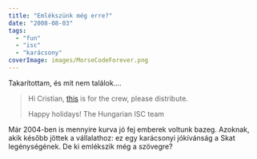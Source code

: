 ```yaml
---
title: "Emlékszünk még erre?"
date: "2008-08-03"
tags: 
  - "fun"
  - "isc"
  - "karácsony"
coverImage: images/MorseCodeForever.png
---
```


Takarítottam, és mit nem találok....

> Hi Cristian, [this](https://csokavar.hu/wp-content/uploads/2008/08/riddle.mp3) is for the crew, please distribute.
> 
> Happy holidays! The Hungarian ISC team

Már 2004-ben is mennyire kurva jó fej emberek voltunk bazeg. Azoknak, akik később jöttek a vállalathoz: ez egy karácsonyi jókívánság a Skat legénységének. De ki emlékszik még a szövegre?
